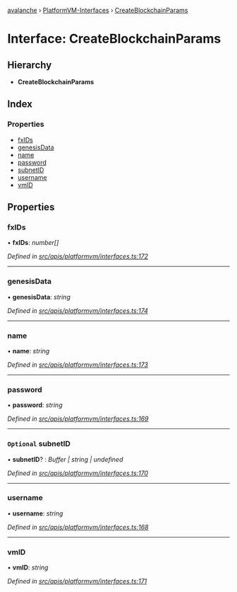 [avalanche](../README.md) › [PlatformVM-Interfaces](../modules/platformvm_interfaces.md) › [CreateBlockchainParams](platformvm_interfaces.createblockchainparams.md)

# Interface: CreateBlockchainParams

## Hierarchy

* **CreateBlockchainParams**

## Index

### Properties

* [fxIDs](platformvm_interfaces.createblockchainparams.md#fxids)
* [genesisData](platformvm_interfaces.createblockchainparams.md#genesisdata)
* [name](platformvm_interfaces.createblockchainparams.md#name)
* [password](platformvm_interfaces.createblockchainparams.md#password)
* [subnetID](platformvm_interfaces.createblockchainparams.md#optional-subnetid)
* [username](platformvm_interfaces.createblockchainparams.md#username)
* [vmID](platformvm_interfaces.createblockchainparams.md#vmid)

## Properties

###  fxIDs

• **fxIDs**: *number[]*

*Defined in [src/apis/platformvm/interfaces.ts:172](https://github.com/ava-labs/avalanchejs/blob/ca67b81/src/apis/platformvm/interfaces.ts#L172)*

___

###  genesisData

• **genesisData**: *string*

*Defined in [src/apis/platformvm/interfaces.ts:174](https://github.com/ava-labs/avalanchejs/blob/ca67b81/src/apis/platformvm/interfaces.ts#L174)*

___

###  name

• **name**: *string*

*Defined in [src/apis/platformvm/interfaces.ts:173](https://github.com/ava-labs/avalanchejs/blob/ca67b81/src/apis/platformvm/interfaces.ts#L173)*

___

###  password

• **password**: *string*

*Defined in [src/apis/platformvm/interfaces.ts:169](https://github.com/ava-labs/avalanchejs/blob/ca67b81/src/apis/platformvm/interfaces.ts#L169)*

___

### `Optional` subnetID

• **subnetID**? : *Buffer | string | undefined*

*Defined in [src/apis/platformvm/interfaces.ts:170](https://github.com/ava-labs/avalanchejs/blob/ca67b81/src/apis/platformvm/interfaces.ts#L170)*

___

###  username

• **username**: *string*

*Defined in [src/apis/platformvm/interfaces.ts:168](https://github.com/ava-labs/avalanchejs/blob/ca67b81/src/apis/platformvm/interfaces.ts#L168)*

___

###  vmID

• **vmID**: *string*

*Defined in [src/apis/platformvm/interfaces.ts:171](https://github.com/ava-labs/avalanchejs/blob/ca67b81/src/apis/platformvm/interfaces.ts#L171)*
